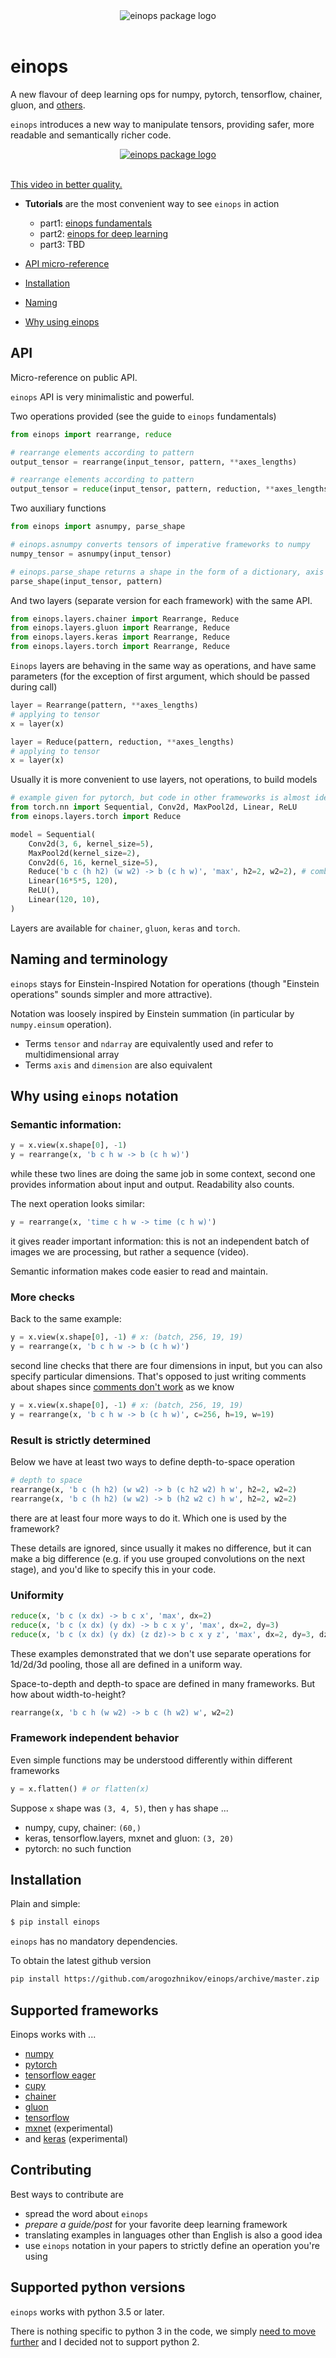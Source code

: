 <div align="center">
  <img src="http://arogozhnikov.github.io/images/einops/einops_logo_350x350.png" alt="einops package logo" />
  <br><br>
</div>

# einops

A new flavour of deep learning ops for numpy, pytorch, tensorflow, chainer, gluon, and [others](#supported-frameworks).

`einops` introduces a new way to manipulate tensors, 
providing safer, more readable and semantically richer code.

<a href='http://arogozhnikov.github.io/images/einops/einops_video.mp4' >
<div align="center">
  <img src="http://arogozhnikov.github.io/images/einops/einops_video.gif" alt="einops package logo" />
  <br><br>
</div>
</a>

[This video in better quality.](http://arogozhnikov.github.io/images/einops/einops_video.mp4)

- **Tutorials** are the most convenient way to see `einops` in action
    - part1: [einops fundamentals](https://github.com/arogozhnikov/einops/blob/master/docs/1-einops-basics.ipynb) 
    - part2: [einops for deep learning](https://github.com/arogozhnikov/einops/blob/master/docs/2-einops-for-deep-learning.ipynb)
    - part3: TBD 

- [API micro-reference](#API)
- [Installation](#Installation)
- [Naming](#Naming-and-terminology)
- [Why using einops](#Why-using-einops-notation)

## API 

Micro-reference on public API.

`einops` API is very minimalistic and powerful.

Two operations provided (see the guide to `einops` fundamentals)
```python
from einops import rearrange, reduce

# rearrange elements according to pattern
output_tensor = rearrange(input_tensor, pattern, **axes_lengths)

# rearrange elements according to pattern
output_tensor = reduce(input_tensor, pattern, reduction, **axes_lengths)
```

Two auxiliary functions
```python
from einops import asnumpy, parse_shape

# einops.asnumpy converts tensors of imperative frameworks to numpy
numpy_tensor = asnumpy(input_tensor)

# einops.parse_shape returns a shape in the form of a dictionary, axis name mapped to its length 
parse_shape(input_tensor, pattern)
```

And two layers (separate version for each framework) with the same API.

```python
from einops.layers.chainer import Rearrange, Reduce
from einops.layers.gluon import Rearrange, Reduce
from einops.layers.keras import Rearrange, Reduce
from einops.layers.torch import Rearrange, Reduce
```

`Einops` layers are behaving in the same way as operations, and have same parameters 
(for the exception of first argument, which should be passed during call)

```python
layer = Rearrange(pattern, **axes_lengths)
# applying to tensor
x = layer(x)

layer = Reduce(pattern, reduction, **axes_lengths)
# applying to tensor
x = layer(x)
```

Usually it is more convenient to use layers, not operations, to build models
```python
# example given for pytorch, but code in other frameworks is almost identical  
from torch.nn import Sequential, Conv2d, MaxPool2d, Linear, ReLU
from einops.layers.torch import Reduce

model = Sequential(
    Conv2d(3, 6, kernel_size=5),
    MaxPool2d(kernel_size=2),
    Conv2d(6, 16, kernel_size=5),
    Reduce('b c (h h2) (w w2) -> b (c h w)', 'max', h2=2, w2=2), # combined pooling and flattening
    Linear(16*5*5, 120), 
    ReLU(),
    Linear(120, 10), 
)
```

Layers are available for `chainer`, `gluon`, `keras` and `torch`. 

## Naming and terminology

`einops` stays for Einstein-Inspired Notation for operations 
(though "Einstein operations" sounds simpler and more attractive).

Notation was loosely inspired by Einstein summation (in particular by `numpy.einsum` operation).

- Terms `tensor` and `ndarray` are equivalently used and refer to multidimensional array 
- Terms `axis` and `dimension` are also equivalent


## Why using `einops` notation


### Semantic information:

```python
y = x.view(x.shape[0], -1)
y = rearrange(x, 'b c h w -> b (c h w)')
```
while these two lines are doing the same job in some context,
second one provides information about input and output.
Readability also counts.

The next operation looks similar:
```python
y = rearrange(x, 'time c h w -> time (c h w)')
```
it gives reader important information: 
this is not an independent batch of images we are processing, 
but rather a sequence (video). 

Semantic information makes code easier to read and maintain. 

### More checks

Back to the same example:
```python
y = x.view(x.shape[0], -1) # x: (batch, 256, 19, 19)
y = rearrange(x, 'b c h w -> b (c h w)')
```
second line checks that there are four dimensions in input, 
but you can also specify particular dimensions. 
That's opposed to just writing comments about shapes since 
[comments don't work](https://medium.freecodecamp.org/code-comments-the-good-the-bad-and-the-ugly-be9cc65fbf83)
as we know   
```python
y = x.view(x.shape[0], -1) # x: (batch, 256, 19, 19)
y = rearrange(x, 'b c h w -> b (c h w)', c=256, h=19, w=19)
```

### Result is strictly determined

Below we have at least two ways to define depth-to-space operation
```python
# depth to space
rearrange(x, 'b c (h h2) (w w2) -> b (c h2 w2) h w', h2=2, w2=2)
rearrange(x, 'b c (h h2) (w w2) -> b (h2 w2 c) h w', h2=2, w2=2)
```
there are at least four more ways to do it. Which one is used by the framework?

These details are ignored, since usually it makes no difference, 
but it can make a big difference (e.g. if you use grouped convolutions on the next stage), 
and you'd like to specify this in your code.

<!-- TODO add same with 1d elements -->

### Uniformity

```python
reduce(x, 'b c (x dx) -> b c x', 'max', dx=2)
reduce(x, 'b c (x dx) (y dx) -> b c x y', 'max', dx=2, dy=3)
reduce(x, 'b c (x dx) (y dx) (z dz)-> b c x y z', 'max', dx=2, dy=3, dz=4)
```
These examples demonstrated that we don't use separate operations for 1d/2d/3d pooling, 
those all are defined in a uniform way. 

Space-to-depth and depth-to space are defined in many frameworks. But how about width-to-height?
```python
rearrange(x, 'b c h (w w2) -> b c (h w2) w', w2=2)
```

### Framework independent behavior

Even simple functions may be understood differently within different frameworks

```python
y = x.flatten() # or flatten(x)
```

Suppose `x` shape was `(3, 4, 5)`, then `y` has shape ...
- numpy, cupy, chainer: `(60,)`
- keras, tensorflow.layers, mxnet and gluon: `(3, 20)`
- pytorch: no such function


## Installation

Plain and simple:

```bash
$ pip install einops
```

`einops` has no mandatory dependencies.
 
To obtain the latest github version 
```bash
pip install https://github.com/arogozhnikov/einops/archive/master.zip
```


## Supported frameworks

Einops works with ...

- [numpy](http://www.numpy.org/)
- [pytorch](https://pytorch.org/)
- [tensorflow eager](https://www.tensorflow.org/guide/eager)
- [cupy](https://cupy.chainer.org/)
- [chainer](https://chainer.org/)
- [gluon](https://mxnet.apache.org/)
- [tensorflow](https://www.tensorflow.org/)
- [mxnet](https://gluon.mxnet.io/) (experimental)
- and [keras](https://keras.io/) (experimental)

## Contributing 

Best ways to contribute are

- spread the word about `einops`
- *prepare a guide/post* for your favorite deep learning framework
- translating examples in languages other than English is also a good idea 
- use `einops` notation in your papers to strictly define an operation you're using

## Supported python versions

`einops` works with python 3.5 or later. 

There is nothing specific to python 3 in the code, 
we simply [need to move further](http://github.com/arogozhnikov/python3_with_pleasure) 
and I decided not to support python 2.
